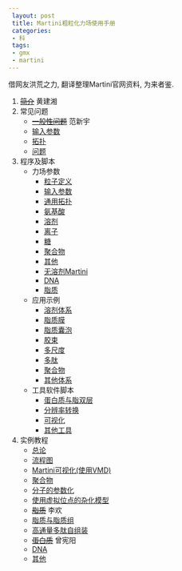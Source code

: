 ```yaml
---
 layout: post
 title: Martini粗粒化力场使用手册
 categories:
 - 科
 tags:
 - gmx
 - martini
---
```


借网友洪荒之力, 翻译整理Martini官网资料, 为来者鉴.

1. <del>[简介](http://md.chem.rug.nl/index.php/martini)</del> 黄建湘
2. 常见问题
	- <del>[一般性问题](http://md.chem.rug.nl/index.php/faq/general)</del> 范新宇
	- [输入参数](http://md.chem.rug.nl/index.php/faq/input-parameters)
	- [拓扑](http://md.chem.rug.nl/index.php/faq/topologies)
	- [问题](http://md.chem.rug.nl/index.php/faq/problems)
3. 程序及脚本
	- 力场参数
		- [粒子定义](http://md.chem.rug.nl/index.php/force-field-parameters/particle-definitions)
		- [输入参数](http://md.chem.rug.nl/index.php/force-field-parameters/input-parameters)
		- [通用拓扑](http://md.chem.rug.nl/index.php/force-field-parameters/general-topology)
		- [氨基酸](http://md.chem.rug.nl/index.php/force-field-parameters/amino-acids)
		- [溶剂](http://md.chem.rug.nl/index.php/force-field-parameters/solvents)
		- [离子](http://md.chem.rug.nl/index.php/force-field-parameters/ions)
		- [糖](http://md.chem.rug.nl/index.php/force-field-parameters/sugars)
		- [聚合物](http://md.chem.rug.nl/index.php/force-field-parameters/polymers)
		- [其他](http://md.chem.rug.nl/index.php/force-field-parameters/others)
		- [无溶剂Martini](http://md.chem.rug.nl/index.php/force-field-parameters/dry-martini)
		- [DNA](http://md.chem.rug.nl/index.php/force-field-parameters/dna)
		- [脂质](http://md.chem.rug.nl/index.php/force-field-parameters/lipids)
	- 应用示例
		- [溶剂体系](http://md.chem.rug.nl/index.php/example-applications2/solvent-systems)
		- [脂质膜](http://md.chem.rug.nl/index.php/example-applications2/lipid-membranes)
		- [脂质囊泡](http://md.chem.rug.nl/index.php/example-applications2/lipid-vesicles)
		- [胶束](http://md.chem.rug.nl/index.php/example-applications2/micelles)
		- [多尺度](http://md.chem.rug.nl/index.php/example-applications2/multiscaling)
		- [多肽](http://md.chem.rug.nl/index.php/example-applications2/peptides)
		- [聚合物](http://md.chem.rug.nl/index.php/example-applications2/polymers)
		- [其他体系](http://md.chem.rug.nl/index.php/example-applications2/other-systems)
	- 工具软件脚本
		- [蛋白质与脂双层](http://md.chem.rug.nl/index.php/tools2/proteins-and-bilayers)
		- [分辨率转换](http://md.chem.rug.nl/index.php/tools2/resolution-transformation)
		- [可视化](http://md.chem.rug.nl/index.php/tools2/visualization)
		- [其他工具](http://md.chem.rug.nl/index.php/tools2/other-tools)
4. 实例教程
	- [总论](http://md.chem.rug.nl/index.php/tutorials-general-introduction)
	- [流程图](http://md.chem.rug.nl/index.php/tutorials-general-introduction/flowchartfile)
	- [Martini可视化(使用VMD)](http://md.chem.rug.nl/index.php/tutorials-general-introduction/cgviz)
	- [聚合物](http://md.chem.rug.nl/index.php/tutorials-general-introduction/martini-tutorials-polymers)
	- [分子的参数化](http://md.chem.rug.nl/index.php/tutorials-general-introduction/parametrzining-new-molecule)
	- [使用虚拟位点的杂化模型](http://md.chem.rug.nl/index.php/tutorials-general-introduction/tutorial-hybrid-model-using-virtual-sites)
	- <del>[脂质](http://md.chem.rug.nl/index.php/tutorials-general-introduction/bilayers)</del> 李欢
	- [脂质与脂质组](http://md.chem.rug.nl/index.php/tutorials-general-introduction/bilayers-2)
	- [高通量多肽自组装](http://md.chem.rug.nl/index.php/tutorials-general-introduction/tutorial-ht-peptide)
	- <del>[蛋白质](http://md.chem.rug.nl/index.php/tutorials-general-introduction/proteins)</del> 曾宪阳
	- [DNA](http://md.chem.rug.nl/index.php/tutorials-general-introduction/tutorial-martini-dna)
	- [其他](http://md.chem.rug.nl/index.php/tutorials-general-introduction/others)
